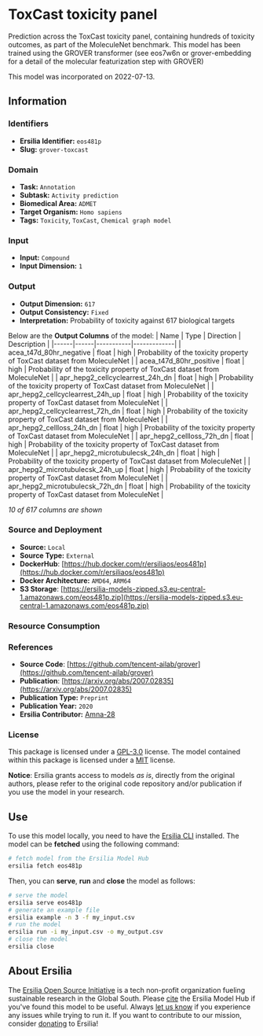 # ToxCast toxicity panel

Prediction across the ToxCast toxicity panel, containing hundreds of toxicity outcomes, as part of the MoleculeNet benchmark. This model has been trained using the GROVER transformer (see eos7w6n or grover-embedding for a detail of the molecular featurization step with GROVER)

This model was incorporated on 2022-07-13.

## Information
### Identifiers
- **Ersilia Identifier:** `eos481p`
- **Slug:** `grover-toxcast`

### Domain
- **Task:** `Annotation`
- **Subtask:** `Activity prediction`
- **Biomedical Area:** `ADMET`
- **Target Organism:** `Homo sapiens`
- **Tags:** `Toxicity`, `ToxCast`, `Chemical graph model`

### Input
- **Input:** `Compound`
- **Input Dimension:** `1`

### Output
- **Output Dimension:** `617`
- **Output Consistency:** `Fixed`
- **Interpretation:** Probability of toxicity against 617 biological targets

Below are the **Output Columns** of the model:
| Name | Type | Direction | Description |
|------|------|-----------|-------------|
| acea_t47d_80hr_negative | float | high | Probability of the toxicity property of ToxCast dataset from MoleculeNet |
| acea_t47d_80hr_positive | float | high | Probability of the toxicity property of ToxCast dataset from MoleculeNet |
| apr_hepg2_cellcyclearrest_24h_dn | float | high | Probability of the toxicity property of ToxCast dataset from MoleculeNet |
| apr_hepg2_cellcyclearrest_24h_up | float | high | Probability of the toxicity property of ToxCast dataset from MoleculeNet |
| apr_hepg2_cellcyclearrest_72h_dn | float | high | Probability of the toxicity property of ToxCast dataset from MoleculeNet |
| apr_hepg2_cellloss_24h_dn | float | high | Probability of the toxicity property of ToxCast dataset from MoleculeNet |
| apr_hepg2_cellloss_72h_dn | float | high | Probability of the toxicity property of ToxCast dataset from MoleculeNet |
| apr_hepg2_microtubulecsk_24h_dn | float | high | Probability of the toxicity property of ToxCast dataset from MoleculeNet |
| apr_hepg2_microtubulecsk_24h_up | float | high | Probability of the toxicity property of ToxCast dataset from MoleculeNet |
| apr_hepg2_microtubulecsk_72h_dn | float | high | Probability of the toxicity property of ToxCast dataset from MoleculeNet |

_10 of 617 columns are shown_
### Source and Deployment
- **Source:** `Local`
- **Source Type:** `External`
- **DockerHub**: [https://hub.docker.com/r/ersiliaos/eos481p](https://hub.docker.com/r/ersiliaos/eos481p)
- **Docker Architecture:** `AMD64`, `ARM64`
- **S3 Storage**: [https://ersilia-models-zipped.s3.eu-central-1.amazonaws.com/eos481p.zip](https://ersilia-models-zipped.s3.eu-central-1.amazonaws.com/eos481p.zip)

### Resource Consumption


### References
- **Source Code**: [https://github.com/tencent-ailab/grover](https://github.com/tencent-ailab/grover)
- **Publication**: [https://arxiv.org/abs/2007.02835](https://arxiv.org/abs/2007.02835)
- **Publication Type:** `Preprint`
- **Publication Year:** `2020`
- **Ersilia Contributor:** [Amna-28](https://github.com/Amna-28)

### License
This package is licensed under a [GPL-3.0](https://github.com/ersilia-os/ersilia/blob/master/LICENSE) license. The model contained within this package is licensed under a [MIT](LICENSE) license.

**Notice**: Ersilia grants access to models _as is_, directly from the original authors, please refer to the original code repository and/or publication if you use the model in your research.


## Use
To use this model locally, you need to have the [Ersilia CLI](https://github.com/ersilia-os/ersilia) installed.
The model can be **fetched** using the following command:
```bash
# fetch model from the Ersilia Model Hub
ersilia fetch eos481p
```
Then, you can **serve**, **run** and **close** the model as follows:
```bash
# serve the model
ersilia serve eos481p
# generate an example file
ersilia example -n 3 -f my_input.csv
# run the model
ersilia run -i my_input.csv -o my_output.csv
# close the model
ersilia close
```

## About Ersilia
The [Ersilia Open Source Initiative](https://ersilia.io) is a tech non-profit organization fueling sustainable research in the Global South.
Please [cite](https://github.com/ersilia-os/ersilia/blob/master/CITATION.cff) the Ersilia Model Hub if you've found this model to be useful. Always [let us know](https://github.com/ersilia-os/ersilia/issues) if you experience any issues while trying to run it.
If you want to contribute to our mission, consider [donating](https://www.ersilia.io/donate) to Ersilia!
